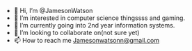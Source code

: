 - 👋 Hi, I’m @JamesonWatson
- 👀 I’m interested in computer science thingssss and gaming.
- 🌱 I’m currently going into 2nd year information systems.
- 💞️ I’m looking to collaborate on(not sure yet)
- 📫 How to reach me Jamesonwatsonn@gmail.com

<!---

--->
